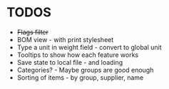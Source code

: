 # TODOS

* ~~Flags filter~~
* BOM view - with print stylesheet
* Type a unit in weight field - convert to global unit
* Tooltips to show how each feature works
* Save state to local file - and loading
* Categories? - Maybe groups are good enough
* Sorting of items - by group, supplier, name


